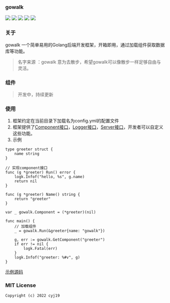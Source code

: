 ### gowalk
![](https://img.shields.io/github/go-mod/go-version/cyj19/gowalk/master) ![](https://img.shields.io/badge/viper-v1.13.0-blue) ![](https://img.shields.io/badge/zap-v1.17.0-blue) ![](https://img.shields.io/badge/lumberjack-v2.0.0-blue) ![](https://img.shields.io/github/license/cyj19/gowalk)


### 关于
gowalk 一个简单易用的Golang后端开发框架，开箱即用，通过加载组件获取数据库等功能。
> 名字来源 ：gowalk 意为去散步，希望gowalk可以像散步一样足够自由与灵活。


### 组件
> 开发中，持续更新


### 使用
1. 框架约定在当前目录下加载名为config.yml的配置文件
2. 框架提供了[Component接口](https://github.com/cyj19/gowalk/blob/main/component.go)，[Logger接口](https://github.com/cyj19/gowalk/blob/main/logk/logger.go)，[Server接口](https://github.com/cyj19/gowalk/blob/main/transport/transport.go)，开发者可以自定义这些功能。
3. 示例  
```
type greeter struct {
    name string
}

// 实现component接口
func (g *greeter) Run() error {
    logk.Infof("hello, %s", g.name)
    return nil
}

func (g *greeter) Name() string {
    return "greeter"
}

var _ gowalk.Component = (*greeter)(nil)

func main() {
    // 加载组件
    _ = gowalk.Run(&greeter{name: "gowalk"})
    
    g, err := gowalk.GetComponent("greeter")
    if err != nil {
        logk.Fatal(err)
    }
    logk.Infof("greeter: %#v", g)
}

```
[示例源码](https://github.com/cyj19/gowalk/tree/main/examples/greeter)

### MIT License

    Copyright (c) 2022 cyj19